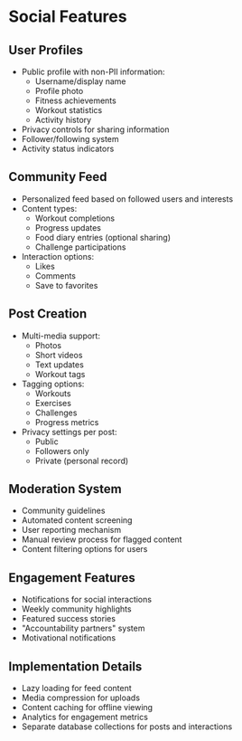 # Social Features

## User Profiles
- Public profile with non-PII information:
  - Username/display name
  - Profile photo
  - Fitness achievements
  - Workout statistics
  - Activity history
- Privacy controls for sharing information
- Follower/following system
- Activity status indicators

## Community Feed
- Personalized feed based on followed users and interests
- Content types:
  - Workout completions
  - Progress updates
  - Food diary entries (optional sharing)
  - Challenge participations
- Interaction options:
  - Likes
  - Comments
  - Save to favorites

## Post Creation
- Multi-media support:
  - Photos
  - Short videos
  - Text updates
  - Workout tags
- Tagging options:
  - Workouts
  - Exercises
  - Challenges
  - Progress metrics
- Privacy settings per post:
  - Public
  - Followers only
  - Private (personal record)

## Moderation System
- Community guidelines
- Automated content screening
- User reporting mechanism
- Manual review process for flagged content
- Content filtering options for users

## Engagement Features
- Notifications for social interactions
- Weekly community highlights
- Featured success stories
- "Accountability partners" system
- Motivational notifications

## Implementation Details
- Lazy loading for feed content
- Media compression for uploads
- Content caching for offline viewing
- Analytics for engagement metrics
- Separate database collections for posts and interactions